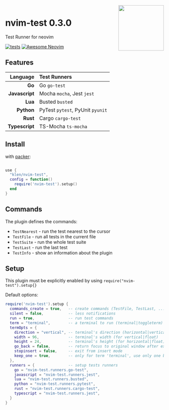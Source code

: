 <img src="https://neovim.io/logos/neovim-mark-flat.png" align="right" width="144" />

# nvim-test 0.3.0

Test Runner for neovim

[![tests](https://github.com/klen/nvim-test/actions/workflows/tests.yml/badge.svg)](https://github.com/klen/nvim-test/actions/workflows/tests.yml)
[![Awesome Neovim](https://awesome.re/badge-flat.svg)](https://github.com/rockerBOO/awesome-neovim)


## Features

| Language       | Test Runners                     |
| -------------: | :------------------------------- |
| **Go**         | Go `go-test`                     |
| **Javascript** | Mocha `mocha`, Jest `jest`       |
| **Lua**        | Busted `busted`                  |
| **Python**     | PyTest `pytest`, PyUnit `pyunit` |
| **Rust**       | Cargo `cargo-test`               |
| **Typescript** | TS-Mocha `ts-mocha`              |

## Install

with [packer](https://github.com/wbthomason/packer.nvim):

```lua

use {
  "klen/nvim-test",
  config = function()
    require('nvim-test').setup()
  end
}
```

## Commands

The plugin defines the commands:

- `TestNearest` - run the test nearest to the cursor
- `TestFile` - run all tests in the current file
- `TestSuite` - run the whole test suite
- `TestLast` - run the last test
- `TestInfo` - show an information about the plugin

## Setup

This plugin must be explicitly enabled by using `require("nvim-test").setup{}`

Default options:

```lua
require('nvim-test').setup {
  commands_create = true,   -- create commands (TestFile, TestLast, ...)
  silent = false,           -- less notifications
  run = true,               -- run test commands
  term = "terminal",        -- a terminal to run (terminal|toggleterm)
  termOpts = {
    direction = "vertical", -- terminal's direction (horizontal|vertical|float)
    width = 96,             -- terminal's width (for vertical|float)
    height = 24,            -- terminal's height (for horizontal|float)
    go_back = false,        -- return focus to original window after executing
    stopinsert = false,     -- exit from insert mode
    keep_one = true,        -- only for term 'terminal', use only one buffer for testing
  },
  runners = {               -- setup tests runners
    go = "nvim-test.runners.go-test",
    javascript = "nvim-test.runners.jest",
    lua = "nvim-test.runners.busted",
    python = "nvim-test.runners.pytest",
    rust = "nvim-test.runners.cargo-test",
    typescript = "nvim-test.runners.jest",
  }
}
```
